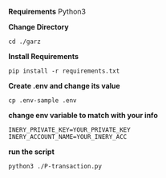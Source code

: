 **Requirements**
Python3


**Change Directory**

```
cd ./garz
```

**Install Requirements**

```
pip install -r requirements.txt
```

**Create .env and change its value**

```
cp .env-sample .env
```

**change env variable to match with your info**

```
INERY_PRIVATE_KEY=YOUR_PRIVATE_KEY
INERY_ACCOUNT_NAME=YOUR_INERY_ACC
```

**run the script**

```
python3 ./P-transaction.py
```